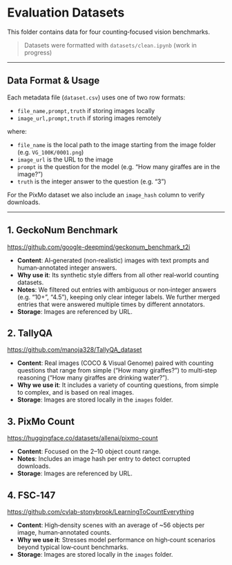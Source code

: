 # Evaluation Datasets

This folder contains data for four counting‐focused vision benchmarks.

> Datasets were formatted with `datasets/clean.ipynb` (work in progress)

---

## Data Format & Usage

Each metadata file (`dataset.csv`) uses one of two row formats:

- `file_name,prompt,truth` if storing images locally
- `image_url,prompt,truth` if storing images remotely

where:
- `file_name` is the local path to the image starting from the image folder (e.g. `VG_100K/0001.png`)
- `image_url` is the URL to the image
- `prompt` is the question for the model (e.g. “How many giraffes are in the image?”)
- `truth` is the integer answer to the question (e.g. “3”)

For the PixMo dataset we also include an `image_hash` column to verify downloads.

---

## 1. GeckoNum Benchmark  
https://github.com/google-deepmind/geckonum_benchmark_t2i  
- **Content**: AI‑generated (non‑realistic) images with text prompts and human‑annotated integer answers.  
- **Why use it**: Its synthetic style differs from all other real‑world counting datasets.  
- **Notes**: We filtered out entries with ambiguous or non‐integer answers (e.g. “10+”, “4.5”), keeping only clear integer labels. We further merged entries that were answered multiple times by different annotators. 
- **Storage**: Images are referenced by URL.

## 2. TallyQA  
https://github.com/manoja328/TallyQA_dataset  
- **Content**: Real images (COCO & Visual Genome) paired with counting questions that range from simple (“How many giraffes?”) to multi‐step reasoning (“How many giraffes are drinking water?”).
- **Why we use it**: It includes a variety of counting questions, from simple to complex, and is based on real images. 
- **Storage**: Images are stored locally in the `images` folder.

## 3. PixMo Count  
https://huggingface.co/datasets/allenai/pixmo-count   
- **Content**: Focused on the 2–10 object count range.
- **Notes**: Includes an image hash per entry to detect corrupted downloads.  
- **Storage**: Images are referenced by URL.

## 4. FSC‑147  
https://github.com/cvlab-stonybrook/LearningToCountEverything  
- **Content**: High‑density scenes with an average of ~56 objects per image, human‑annotated counts.  
- **Why we use it**: Stresses model performance on high‐count scenarios beyond typical low‐count benchmarks.
- **Storage**: Images are stored locally in the `images` folder.
